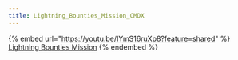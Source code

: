 ```yaml
---
title: Lightning_Bounties_Mission_CMDX
---
```


{% embed url="https://youtu.be/IYmS16ruXp8?feature=shared" %}
[Lightning Bounties Mission](https://youtu.be/IYmS16ruXp8?feature=shared)
{% endembed %}

